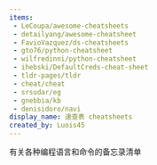 ```yaml
---
items:
 - LeCoupa/awesome-cheatsheets
 - detailyang/awesome-cheatsheet
 - FavioVazquez/ds-cheatsheets
 - gto76/python-cheatsheet
 - wilfredinni/python-cheatsheet
 - ihebski/DefaultCreds-cheat-sheet
 - tldr-pages/tldr
 - cheat/cheat
 - srsudar/eg
 - gnebbia/kb
 - denisidoro/navi
display_name: 速查表 cheatsheets
created_by: Luois45
---
```

有关各种编程语言和命令的备忘录清单